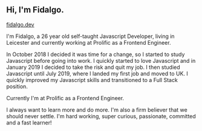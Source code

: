 ## Hi, I'm Fidalgo.

[fidalgo.dev](https://fidalgo.dev/)

I&#39;m Fidalgo, a 26 year old self-taught Javascript Developer, living in Leicester and currently working at Prolific as a Frontend Engineer.

 In October 2018 I decided it was time for a change, so I started to
          study Javascript before going into work. I quickly started to love
          Javascript and in January 2019 I decided to take the risk and quit my
          job. I then studied Javascript until July 2019, where I landed my
          first job and moved to UK. I quickly improved my Javascript skills
          and transitioned to a Full Stack position.

Currently I'm at Prolific as a Frontend Engineer.

I always want to learn more and do more. I'm also a firm believer that we should never settle. I'm hard working, super curious, passionate, committed and a fast learner!
